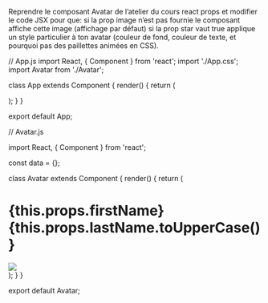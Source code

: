 Reprendre le composant Avatar de l’atelier du cours react props et modifier le code JSX pour que:
si la prop image n’est pas fournie le composant affiche cette image (affichage par défaut)
si la prop star vaut true applique un style particulier à ton avatar (couleur de fond, couleur de texte, et pourquoi pas des paillettes animées en CSS).


// App.js
import React, { Component } from 'react';
import './App.css';
import Avatar from './Avatar';

class App extends Component {
  render() {
    return (
      <div>
        <Avatar
          firstName='Bart'
          lastName='Simpsons'
          image='https://i.skyrock.net/7605/73177605/pics/2883983638_1.png'
        />
        <Avatar
          firstName='Lisa'
          lastName='Simpsons'
          image='https://upload.wikimedia.org/wikipedia/en/thumb/e/ec/Lisa_Simpson.png/220px-Lisa_Simpson.png'
        />
        <Avatar
          firstName='Homer'
          lastName='Simpsons'
          image='https://vignette.wikia.nocookie.net/simpsons/images/3/33/Homer.png/revision/latest?cb=20110703093455&path-prefix=fr'
        />
      </div>
    );
  }
}

export default App;


// Avatar.js

import React, { Component } from 'react';

const data = {};

class Avatar extends Component {
  render() {
    return (
      <div>
        <h1>
          {this.props.firstName} {this.props.lastName.toUpperCase()}
        </h1>
        <img src={this.props.image} />
      </div>
    );
  }
}

export default Avatar;
